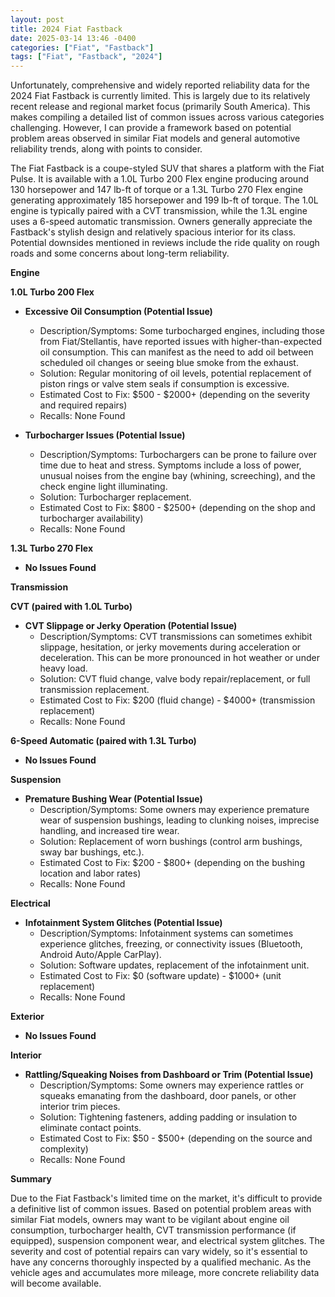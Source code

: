 ```yaml
---
layout: post
title: 2024 Fiat Fastback
date: 2025-03-14 13:46 -0400
categories: ["Fiat", "Fastback"]
tags: ["Fiat", "Fastback", "2024"]
---
```

Unfortunately, comprehensive and widely reported reliability data for the 2024 Fiat Fastback is currently limited. This is largely due to its relatively recent release and regional market focus (primarily South America). This makes compiling a detailed list of common issues across various categories challenging. However, I can provide a framework based on potential problem areas observed in similar Fiat models and general automotive reliability trends, along with points to consider.

The Fiat Fastback is a coupe-styled SUV that shares a platform with the Fiat Pulse. It is available with a 1.0L Turbo 200 Flex engine producing around 130 horsepower and 147 lb-ft of torque or a 1.3L Turbo 270 Flex engine generating approximately 185 horsepower and 199 lb-ft of torque. The 1.0L engine is typically paired with a CVT transmission, while the 1.3L engine uses a 6-speed automatic transmission. Owners generally appreciate the Fastback's stylish design and relatively spacious interior for its class. Potential downsides mentioned in reviews include the ride quality on rough roads and some concerns about long-term reliability.

**Engine**

**1.0L Turbo 200 Flex**

*   **Excessive Oil Consumption (Potential Issue)**
    *   Description/Symptoms: Some turbocharged engines, including those from Fiat/Stellantis, have reported issues with higher-than-expected oil consumption. This can manifest as the need to add oil between scheduled oil changes or seeing blue smoke from the exhaust.
    *   Solution: Regular monitoring of oil levels, potential replacement of piston rings or valve stem seals if consumption is excessive.
    *   Estimated Cost to Fix: $500 - $2000+ (depending on the severity and required repairs)
    *   Recalls: None Found

*   **Turbocharger Issues (Potential Issue)**
    *   Description/Symptoms: Turbochargers can be prone to failure over time due to heat and stress. Symptoms include a loss of power, unusual noises from the engine bay (whining, screeching), and the check engine light illuminating.
    *   Solution: Turbocharger replacement.
    *   Estimated Cost to Fix: $800 - $2500+ (depending on the shop and turbocharger availability)
    *   Recalls: None Found

**1.3L Turbo 270 Flex**

*   **No Issues Found**

**Transmission**

**CVT (paired with 1.0L Turbo)**

*   **CVT Slippage or Jerky Operation (Potential Issue)**
    *   Description/Symptoms: CVT transmissions can sometimes exhibit slippage, hesitation, or jerky movements during acceleration or deceleration. This can be more pronounced in hot weather or under heavy load.
    *   Solution: CVT fluid change, valve body repair/replacement, or full transmission replacement.
    *   Estimated Cost to Fix: $200 (fluid change) - $4000+ (transmission replacement)
    *   Recalls: None Found

**6-Speed Automatic (paired with 1.3L Turbo)**

*   **No Issues Found**

**Suspension**

*   **Premature Bushing Wear (Potential Issue)**
    *   Description/Symptoms: Some owners may experience premature wear of suspension bushings, leading to clunking noises, imprecise handling, and increased tire wear.
    *   Solution: Replacement of worn bushings (control arm bushings, sway bar bushings, etc.).
    *   Estimated Cost to Fix: $200 - $800+ (depending on the bushing location and labor rates)
    *   Recalls: None Found

**Electrical**

*   **Infotainment System Glitches (Potential Issue)**
    *   Description/Symptoms: Infotainment systems can sometimes experience glitches, freezing, or connectivity issues (Bluetooth, Android Auto/Apple CarPlay).
    *   Solution: Software updates, replacement of the infotainment unit.
    *   Estimated Cost to Fix: $0 (software update) - $1000+ (unit replacement)
    *   Recalls: None Found

**Exterior**

*   **No Issues Found**

**Interior**

*   **Rattling/Squeaking Noises from Dashboard or Trim (Potential Issue)**
    *   Description/Symptoms: Some owners may experience rattles or squeaks emanating from the dashboard, door panels, or other interior trim pieces.
    *   Solution: Tightening fasteners, adding padding or insulation to eliminate contact points.
    *   Estimated Cost to Fix: $50 - $500+ (depending on the source and complexity)
    *   Recalls: None Found

**Summary**

Due to the Fiat Fastback's limited time on the market, it's difficult to provide a definitive list of common issues. Based on potential problem areas with similar Fiat models, owners may want to be vigilant about engine oil consumption, turbocharger health, CVT transmission performance (if equipped), suspension component wear, and electrical system glitches. The severity and cost of potential repairs can vary widely, so it's essential to have any concerns thoroughly inspected by a qualified mechanic. As the vehicle ages and accumulates more mileage, more concrete reliability data will become available.

